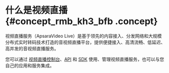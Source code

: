 # 什么是视频直播 {#concept_rmb_kh3_bfb .concept}

视频直播服务（ApsaraVideo Live）是基于领先的内容接入、分发网络和大规模分布式实时转码技术打造的音视频直播平台，提供便捷接入、高清流畅、低延迟、高并发的音视频直播服务。

您可以通过 [视频直播控制台](https://live.console.aliyun.com/?spm=5176.2020520001.aliyun_sidebar.aliyun_sidebar_live.28e04bd3YxLgBY)、[API](https://www.alibabacloud.com/zh/support/developer-resources?spm=a2796.7919406.1097650.dzhnavresourcesb1.33dd2d23RMTf7w) 和 [SDK](https://www.alibabacloud.com/zh/support/developer-resources?spm=a2796.7919406.1097650.dzhnavresourcesb1.33dd2d23RMTf7w) 使用、管理视频直播服务，也可以与您自己的应用和服务集成。

